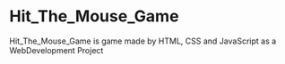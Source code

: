 # Hit_The_Mouse_Game
Hit_The_Mouse_Game is game made by HTML, CSS and JavaScript as a WebDevelopment Project 
